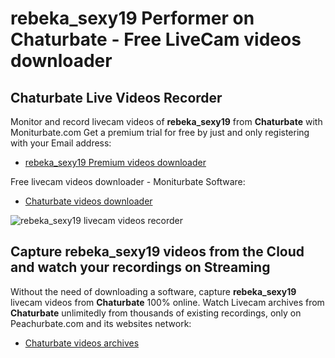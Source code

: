 # rebeka_sexy19 Performer on Chaturbate - Free LiveCam videos downloader

## Chaturbate Live Videos Recorder

Monitor and record livecam videos of **rebeka_sexy19** from **Chaturbate** with Moniturbate.com
Get a premium trial for free by just and only registering with your Email address:
* [rebeka_sexy19 Premium videos downloader](https://moniturbate.com/request-demo-licence-key.html)

Free livecam videos downloader - Moniturbate Software:
* [Chaturbate videos downloader](https://moniturbate.com/moniturbate-download-software.html)

![rebeka_sexy19 livecam videos recorder](https://peachurnet.com/templates/moniturbate-software.png)


## Capture rebeka_sexy19 videos from the Cloud and watch your recordings on Streaming

Without the need of downloading a software, capture **rebeka_sexy19** livecam videos from **Chaturbate** 100% online.
Watch Livecam archives from **Chaturbate** unlimitedly from thousands of existing recordings, only on Peachurbate.com and its websites network:
* [Chaturbate videos archives](https://peachurnet.com/)